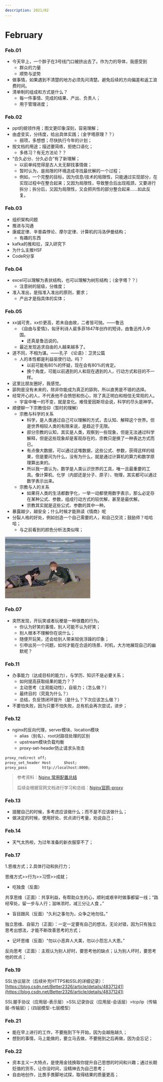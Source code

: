 ```yaml
---
description: 2021/02
---
```


# February

### Feb.01

* 今天早上，一个胖子在3号线门口被挤出去了。作为力的导体，我感受到
  * 群众的力量
  * 顺势与逆势
* 做事情，如果遇到不清楚的地方必须先问清楚。避免后续的方向偏差和返工浪费时间。
* 清单制的组成和方式是什么？
  * 每一件事情、完成的结果、产出、负责人；
  * 用于管理进度；

### Feb.02

* ppt的纲领作用；图文更印象深刻，容易理解；
* 由虚变实，分纬度，给出具体实践；（金字塔原理？？）
  * 弱项，多想想；尽快执行今年的计划；
* 按文档的用途；描述要简练，拒绝口语化；
  * 多练习？有无方法论？？
* “合久必分、分久必合”有了新理解；
  * 以前单纯觉得是古人太无聊找事情做；
  * 暂时认为，是局限的环境造成寻找最优解的一个过程；
  * 例如，一个完整的目标，因为信息/技术的局限性，只能通过实现部分，在实现过程中在整合起来；又因为局限性，导致整合后出现瓶颈，又要进行拆分；拆分后，又因为局限性，又会把共性的部分整合起来......如此反复。

### Feb.03

* 组织架构问题
* 推进与沟通 
* 康威定律、辛普森悖论、摩尔定律、计算机的冯洛伊曼结构；
  * 有趣的东西
* kafka的推和拉，深入研究下
* 为什么主推HSF
* CodeR分享

### Feb.04

* excel可以理解为表状结构，也可以理解为树形结构；（金字塔？？）
  * 注意树的层级，分维度；
* 准入准出，是指准入准出的原则，要求；
  * 产出才是指具体的实体；

### Feb.05

* xx诚可贵，xx价更高，若未自由故，二者皆可抛。——鲁迅
  * 《自由与爱情》，匈牙利诗人裴多菲1847年创作的短诗，由鲁迅传入中国。
    * 还真是鲁迅说的。
  * 最近发现追求自由的人越来越多了。
* 道不同，不相为谋。——孔子 《论语》：卫灵公篇
  * 人的本性都是利益驱使行动。吗？
    * 以前可能有80%的怀疑，现在会有80%的肯定。
    * 换个角度，可能以前遇到的人和现在遇到的人，行动方式和目的不一样。
* 这里比朋友圈好，我感觉。
* 舔狗是没有未来的，除非你能成为真正的舔狗，所以直男是不错的选择。
* 经常开心的人，不代表他不会愤怒和伤心，除了真正明白和相信无常观的人。
  * 宇宙中唯一的不变，就是变化。难怪爱因斯坦会说，科学的尽头是神学。
* 顺便聊一下宗教信仰（暂时的理解）
  * 宗教与科学的关系
    * 科学，是人类通过自己可以理解的方式，去认知、解释这个世界。但是世界相较人类的有限来说，是趋近于无限。
    * 部分宗教的认知，其实是人类，观察到一些现象，但是无法通过科学解释，但是这些现象却是客观存在的，宗教只是换了一种表达方式而已。
    * 有点像大数据，可以通过这堆数据，这些公式、参数，获得这样的结果，但是要问为什么，没有为什么，就是通过计算机的算力和数学原理算出来的。
    * 所以我一直认为，数学是人类认识世界的工具，唯一且最重要的工具。像计算机、化学（内部还是分子、原子）、物理，其实都可以通过数学表示出来。
  * 宗教与人的关系
    * 如果将人类的生活都数字化，一举一动都使用数字表示，那么必定存在某种公式、参数，组成行动方式的较优解，甚至是最优解。
    * 宗教其实就是这些公式、参数的其中一种。
* 暴露越少，越安全；什么时候才能熟读《情商》呢
* 分裂人格的好处，例如创造一个自己需要的人，和自己交流；鼓励师？哈哈哈；
  * 与之前看到的颜色分析法类似唉；

![&#x4E07;&#x80FD;&#x65E5;&#x8BED;](../../.gitbook/assets/jia-mian-qi-shi-drive35-ji-.gif)

### Feb.07

* 突然发现，开玩笑或者玩梗是一种很蠢的行为。
  * 你认为好笑的事情，别人可能不认为好笑；
  * 别人根本不理解你在说什么；
  * 随便开玩笑，还会给别人带来轻佻浮躁的印象；
  * 引申出另一个问题，如何才能在合适的场景、时机，大方地展现自己的幽默呢？

### Feb.11

* 办事能力（达成目标的能力），与学历、知识不是必要关系；
  * 如何提高获取结果的能力？？
  * 主动思考（主观能动性），自驱力；（怎么做？）
  * 最终目的（究竟为什么？）
  * 总结，负反馈闭环提升（是什么？下次应该怎么做？）
* 不要怕失败，因为只要不怕失败，总有机会再次尝试，进步；

### Feb.12

* nginx的反向代理，server模块、location模块
  * alias（别名）、root对路径处理的区别
  * upstream模块负载均衡
  * proxy-set-header防止请求头攻击

```text
proxy_redirect off;
proxy_set_header Host      $host;
proxy_pass       http://localhost:8000;
```

> 参考资料：[Nginx 常用配置总结](https://blog.csdn.net/wuxu_nanjing/article/details/79157597)
>
> 后续会根据官网文档进行学习和总结：[Nginx官网-proxy](http://nginx.org/en/docs/http/ngx_http_proxy_module.html)

### Feb.13

* 提醒自己的时候，多考虑应该做什么；而不是不应该做什么；
* 做决定的时候，使用好处、优点进行考量，劝说自己；

### Feb.14

* 天气太热啦，为过年准备的新衣服穿不了；

### Feb.17

1.思维方式；2.具体行动和执行力；

思维方式&gt;&gt;行为&gt;&gt;习惯&gt;&gt;成就；

* 吃独食（反面）

共享思维（正面）：共享利益，有帮助众生的心，顺利或艰辛时做事都留一线；“路经窄处，留一步与人行；滋味浓时，减三分让人食 。”

* 盲目跟风（反面）“久利之事勿为，众争之地勿往。”

独立思维、自驱力（正面）：一定一定要有自己的想法，无论对错，因为只有独立思考出想法，才能不断改善思考的方式；

* 记坏思维（反面）“勿以小恶弃人大美，勿以小怨忘人大恩。”

反向思考（正面）：主观认为别人好时，要思考他的缺点；认为别人坏时，要思考他的优点；

### Feb.19

SSL协议层次（后续补充HTTPS和SSL的详细记录）：[https://blog.csdn.net/Better2326/article/details/48371241](https://blog.csdn.net/Better2326/article/details/48371241)

SSL握手协议（应用层-表示层）&gt;SSL记录协议（应用层-会话层）&gt;tcp/ip（传输层-传输层）；（四层模型-七层模型）

### Feb.21

* 能在早上进行的工作，不要拖到下午开始，因为会越拖越久；
* 想到的事情，马上能做的，要立马去做，不要拖到之后再做，因为会忘记；

### Feb.22

* 资本主义一大特点，是使用金钱换取你提升自己思想的时间和兴趣；通过长期贬值的货币，让你没时间，没精神去为自己思考；
* 自由地创作，比畏手畏脚地试探，取得结果的质量更高；







